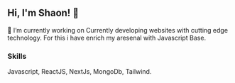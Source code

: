 



## Hi, I'm Shaon! 👋


🔭 I’m currently working on Currently developing websites with cutting edge technology. For this i have enrich my aresenal with Javascript Base.





### Skills
Javascript, ReactJS, NextJs, MongoDb, Tailwind.



